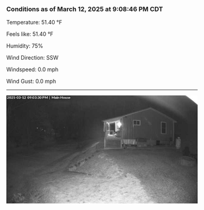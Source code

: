 ### Conditions as of March 12, 2025 at 9:08:46 PM CDT 

Temperature: 51.40 &deg;F

Feels like: 51.40 &deg;F

Humidity: 75%

Wind Direction: SSW

Windspeed: 0.0 mph

Wind Gust: 0.0 mph

---

<img src="./images/latest.jpeg"/>

